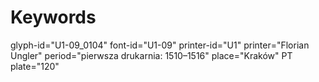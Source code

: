 # Keywords
glyph-id="U1-09_0104"
font-id="U1-09"
printer-id="U1"
printer="Florian Ungler"
period="pierwsza drukarnia: 1510–1516"
place="Kraków"
PT plate="120"
